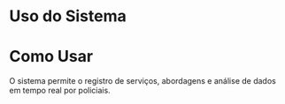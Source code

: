 # Uso do Sistema
# Como Usar

O sistema permite o registro de serviços, abordagens e análise de dados em tempo real por policiais.

